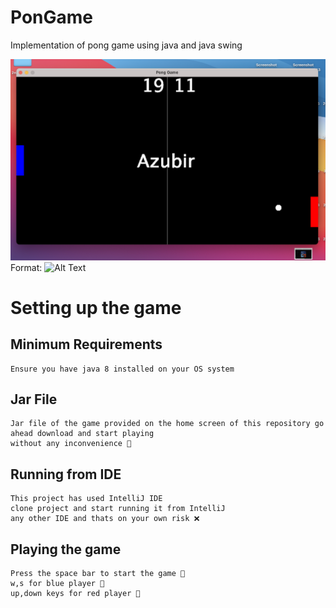 # PonGame
Implementation of pong game using java and java swing

![GitHub Logo](Screenshot%202021-02-13%20at%2016.52.41.png)
Format: ![Alt Text](url)

# Setting up the game
 ## Minimum Requirements 
    Ensure you have java 8 installed on your OS system
    
 ## Jar File
    Jar file of the game provided on the home screen of this repository go ahead download and start playing
    without any inconvenience 💯 
    
 ## Running from IDE
    This project has used IntelliJ IDE
    clone project and start running it from IntelliJ
    any other IDE and thats on your own risk ❌ 
 

## Playing the game
    Press the space bar to start the game 🏓 
    w,s for blue player 💎
    up,down keys for red player 🧯
